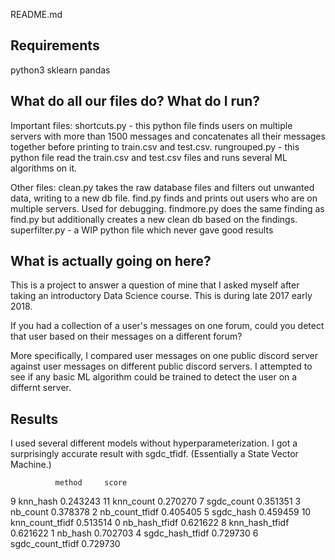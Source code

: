 README.md

## Requirements

python3
sklearn
pandas



## What do all our files do? What do I run?

Important files:
shortcuts.py - this python file finds users on multiple servers with more than 1500 messages and concatenates all their messages together before printing to train.csv and test.csv.
rungrouped.py - this python file read the train.csv and test.csv files and runs several ML algorithms on it.


Other files:
clean.py takes the raw database files and filters out unwanted data, writing to a new db file.
find.py finds and prints out users who are on multiple servers. Used for debugging.
findmore.py does the same finding as find.py but additionally creates a new clean db based on the findings.
superfilter.py - a WIP python file which never gave good results


## What is actually going on here?

This is a project to answer a question of mine that I asked myself after taking an introductory Data Science course. This is during late 2017 early 2018.

If you had a collection of a user's messages on one forum, could you detect that user based on their messages on a different forum?

More specifically, I compared user messages on one public discord server against user messages on different public discord servers. I attempted to see if any basic ML algorithm could be trained to detect the user on a differnt server.


## Results

I used several different models without hyperparameterization. I got a surprisingly accurate result with sgdc_tfidf. (Essentially a State Vector Machine.)

              method     score
9           knn_hash  0.243243
11         knn_count  0.270270
7         sgdc_count  0.351351
3           nb_count  0.378378
2     nb_count_tfidf  0.405405
5          sgdc_hash  0.459459
10   knn_count_tfidf  0.513514
0      nb_hash_tfidf  0.621622
8     knn_hash_tfidf  0.621622
1            nb_hash  0.702703
4    sgdc_hash_tfidf  0.729730
6   sgdc_count_tfidf  0.729730


